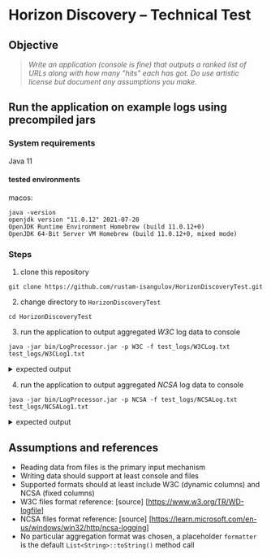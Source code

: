 # Horizon Discovery – Technical Test

## Objective

> *Write an application (console is fine) that outputs a ranked list of URLs along with how many "hits" each has got. Do use artistic license but document any assumptions you make.*

## Run the application on example logs using precompiled jars

### System requirements
Java 11
#### tested environments
macos:
```shell
java -version 
openjdk version "11.0.12" 2021-07-20
OpenJDK Runtime Environment Homebrew (build 11.0.12+0)
OpenJDK 64-Bit Server VM Homebrew (build 11.0.12+0, mixed mode)
```
### Steps
1. clone this repository

```shell
git clone https://github.com/rustam-isangulov/HorizonDiscoveryTest.git
```
2. change directory to `HorizonDiscoveryTest`

```shell
cd HorizonDiscoveryTest
```
3. run the application to output aggregated *W3C* log data to console

```shell
java -jar bin/LogProcessor.jar -p W3C -f test_logs/W3CLog.txt test_logs/W3CLog1.txt
```

<details><summary>expected output</summary>
<p>

```shell
[18, /images/picture.jpg, 2002-05-04, 17:42:22]
[12, /images/cartoon.gif, 2002-05-04, 17:42:25]
[6, /images/text.txt, 2002-05-03, 17:42:25]
```
</p>
</details>

4. run the application to output aggregated *NCSA* log data to console

```shell
java -jar bin/LogProcessor.jar -p NCSA -f test_logs/NCSALog.txt test_logs/NCSALog1.txt
```

<details><summary>expected output</summary>
<p>

```shell
[18, /images/picture.jpg, 2002-05-04 17:42:22, 3256]
[12, /images/cartoon.gif, 2002-05-04 17:42:25, 3256]
[6, /images/text.txt, 2002-05-03 17:42:25, 3256]
```
</p>
</details>

## Assumptions and references
- Reading data from files is the primary input mechanism
- Writing data should support at least console and files
- Supported formats should at least include W3C (dynamic columns) and NCSA (fixed columns)
- W3C files format reference: [source] [https://www.w3.org/TR/WD-logfile]
- NCSA files format reference: [source] [https://learn.microsoft.com/en-us/windows/win32/http/ncsa-logging]
- No particular aggregation format was chosen, a placeholder `formatter` is the default `List<String>::toString()` method call


